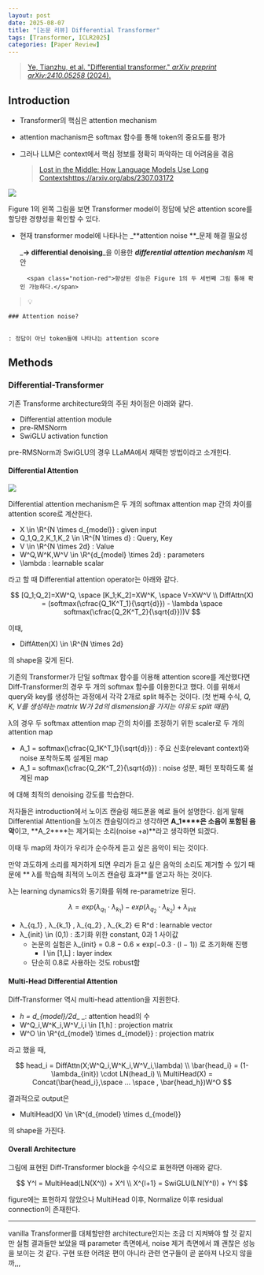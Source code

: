 ```yaml
---
layout: post
date: 2025-08-07
title: "[논문 리뷰] Differential Transformer"
tags: [Transformer, ICLR2025]
categories: [Paper Review]
---
```


> [Ye, Tianzhu, et al. "Differential transformer." ](https://arxiv.org/abs/2410.05258)[_arXiv preprint arXiv:2410.05258_](https://arxiv.org/abs/2410.05258)[ (2024).](https://arxiv.org/abs/2410.05258)



## Introduction

- Transformer의 핵심은 attention mechanism
- attention machanism은 softmax 함수를 통해 token의 중요도를 평가
- 그러나 LLM은 context에서 핵심 정보를 정확히 파악하는 데 어려움을 겪음

	> [Lost in the Middle: How Language Models Use Long Contextshttps://arxiv.org/abs/2307.03172](https://arxiv.org/abs/2307.03172)


![](https://prod-files-secure.s3.us-west-2.amazonaws.com/542b861c-36a8-4051-84e5-8804b6728dba/9083ea56-691a-4752-ae26-47f403431ac8/image.png?X-Amz-Algorithm=AWS4-HMAC-SHA256&X-Amz-Content-Sha256=UNSIGNED-PAYLOAD&X-Amz-Credential=ASIAZI2LB466SF57B5KT%2F20251003%2Fus-west-2%2Fs3%2Faws4_request&X-Amz-Date=20251003T160103Z&X-Amz-Expires=3600&X-Amz-Security-Token=IQoJb3JpZ2luX2VjELD%2F%2F%2F%2F%2F%2F%2F%2F%2F%2FwEaCXVzLXdlc3QtMiJIMEYCIQCwLAgJXbBOqChlWwzXrK1g1sYIl0bCZ867Bgu6wtxw1QIhAKcLSOdfOf7E%2B8nVqnot4XRaw%2BiZ3ve2GQoEfNR3bd7dKv8DCEgQABoMNjM3NDIzMTgzODA1IgxuEY5DZf1xnCqt5BEq3APiIddQSA2SmnxUgGpvhxa%2FTodCXsokkJ3LxIf0ERTYpYAhwtq6kH8IfTpH0BA%2BvpAWC61KYQlauHP0i4OeVi2fydOQw2RAj0eMYEdbM9jOwzALV9UX3ImeRnw5z0x1W8iIZUnTKUrkAGl1c0jx9KRdMJQhi9BU7iY6LsSlXrSTLiCqdmikDOqLnFKA3nxkaAdQO142qff%2Brl7%2BQkXBXK73zpEkDh0%2FYBbxq%2BDhtviIICrD6ZiigkMVINq1QZ186gjrWOzucxc%2BreyX7AgiRMR64p9ieIe%2FLVzQkhIXK95XbEV8mgGRJ8Qyllhp7iEWcxuGewsze58CciG3FBqMv%2BYIstH9E5DW6wlQA8tytTXzRrptvGqrwVzheYl%2BmkdvhomL3oe2y7S51Gx97f68I9PGGoNZN08R%2B7fTVTmV2BAEIQ6kWoqMZftj6vGHisB7AmxoDMZ6k7NFCIJBfSyarDb8UjOI0JT4IJV3E%2FkTSRVFzBw9S7U7LFoi2vLeyIOgsfXiwgn%2FC436AIYIbbh5GqG%2BdrGP7QhX8OFPSEoAvrteRjTWHirP5adDVU04pg3tGJhrEl2iBGCYrpnWktEVC0%2BzcTSDX86McovNAmJ8qVeBsc3hHcheIMJG44HVEzDz0%2F%2FGBjqkAY4XTeGwkeR1JLJkWWXiCpStP%2FiHb%2F4X6nIAOEgOc49FG7g%2FFqcH183la5Yys0EPY%2Fss%2B6enrXrPbk4q7lw6%2BXjeKTefHWrbHmGR2TT61D1%2BiaMSy425e5DL4Up8k5olMb4FvbtYuFJZXdSd05vFvN%2BEtkguXo24OV4htnzWrwgDpSWYHJe%2FiVpgOU%2BgL2IwkSbxlqMKwqKQpWLD0LQiNx8gF85t&X-Amz-Signature=db8b3323ee52d7f6db5f6703616ef0545d076f99a5a55b8fe8bb8579eeffb005&X-Amz-SignedHeaders=host&x-amz-checksum-mode=ENABLED&x-id=GetObject)


Figure 1의 왼쪽 그림을 보면 Transformer model이 정답에 낮은 attention score를 할당한 경향성을 확인할 수 있다.

- 현재 transformer model에 나타나는 _**attention noise **_문제 해결 필요성

	_**→ differential denoising**_을 이용한 _**differential attention mechanism**_ 제안


		<span class="notion-red">향상된 성능은 Figure 1의 두 세번째 그림 통해 확인 가능하다.</span>


> 💡 


	### Attention noise?


	: 정답이 아닌 token들에 나타나는 attention score



## Methods



### Differential-Transformer


기존 Transforme architecture와의 주된 차이점은 아래와 같다.

- Differential attention module
- pre-RMSNorm
- SwiGLU activation function

pre-RMSNorm과 SwiGLU의 경우 LLaMA에서 채택한 방법이라고 소개한다.



#### Differential Attention


![](https://prod-files-secure.s3.us-west-2.amazonaws.com/542b861c-36a8-4051-84e5-8804b6728dba/116d70b2-1963-4810-9167-f4c7d8a06e8f/image.png?X-Amz-Algorithm=AWS4-HMAC-SHA256&X-Amz-Content-Sha256=UNSIGNED-PAYLOAD&X-Amz-Credential=ASIAZI2LB466SF57B5KT%2F20251003%2Fus-west-2%2Fs3%2Faws4_request&X-Amz-Date=20251003T160103Z&X-Amz-Expires=3600&X-Amz-Security-Token=IQoJb3JpZ2luX2VjELD%2F%2F%2F%2F%2F%2F%2F%2F%2F%2FwEaCXVzLXdlc3QtMiJIMEYCIQCwLAgJXbBOqChlWwzXrK1g1sYIl0bCZ867Bgu6wtxw1QIhAKcLSOdfOf7E%2B8nVqnot4XRaw%2BiZ3ve2GQoEfNR3bd7dKv8DCEgQABoMNjM3NDIzMTgzODA1IgxuEY5DZf1xnCqt5BEq3APiIddQSA2SmnxUgGpvhxa%2FTodCXsokkJ3LxIf0ERTYpYAhwtq6kH8IfTpH0BA%2BvpAWC61KYQlauHP0i4OeVi2fydOQw2RAj0eMYEdbM9jOwzALV9UX3ImeRnw5z0x1W8iIZUnTKUrkAGl1c0jx9KRdMJQhi9BU7iY6LsSlXrSTLiCqdmikDOqLnFKA3nxkaAdQO142qff%2Brl7%2BQkXBXK73zpEkDh0%2FYBbxq%2BDhtviIICrD6ZiigkMVINq1QZ186gjrWOzucxc%2BreyX7AgiRMR64p9ieIe%2FLVzQkhIXK95XbEV8mgGRJ8Qyllhp7iEWcxuGewsze58CciG3FBqMv%2BYIstH9E5DW6wlQA8tytTXzRrptvGqrwVzheYl%2BmkdvhomL3oe2y7S51Gx97f68I9PGGoNZN08R%2B7fTVTmV2BAEIQ6kWoqMZftj6vGHisB7AmxoDMZ6k7NFCIJBfSyarDb8UjOI0JT4IJV3E%2FkTSRVFzBw9S7U7LFoi2vLeyIOgsfXiwgn%2FC436AIYIbbh5GqG%2BdrGP7QhX8OFPSEoAvrteRjTWHirP5adDVU04pg3tGJhrEl2iBGCYrpnWktEVC0%2BzcTSDX86McovNAmJ8qVeBsc3hHcheIMJG44HVEzDz0%2F%2FGBjqkAY4XTeGwkeR1JLJkWWXiCpStP%2FiHb%2F4X6nIAOEgOc49FG7g%2FFqcH183la5Yys0EPY%2Fss%2B6enrXrPbk4q7lw6%2BXjeKTefHWrbHmGR2TT61D1%2BiaMSy425e5DL4Up8k5olMb4FvbtYuFJZXdSd05vFvN%2BEtkguXo24OV4htnzWrwgDpSWYHJe%2FiVpgOU%2BgL2IwkSbxlqMKwqKQpWLD0LQiNx8gF85t&X-Amz-Signature=0dc3b6c50e954794b28c8eae9bd84636f37a1333c44be271947bda40f74b5367&X-Amz-SignedHeaders=host&x-amz-checksum-mode=ENABLED&x-id=GetObject)


Differential attention mechanism은 두 개의 softmax attention map 간의 차이를 attention score로 계산한다.

- X \in \R^{N \times d\_{model}} : given input
- Q\_1,Q\_2,K\_1,K\_2 \in \R^{N \times d} : Query, Key
- V \in \R^{N \times 2d} : Value
- W^Q,W^K,W^V \in \R^{d\_{model} \times 2d} : parameters
- \lambda : learnable scalar

라고 할 때 Differential attention operator는 아래와 같다.


$$
[Q_1;Q_2]=XW^Q, \space [K_1;K_2]=XW^K, \space V=XW^V \\
DiffAttn(X) = (softmax(\cfrac{Q_1K^T_1}{\sqrt{d}}) - \lambda \space softmax(\cfrac{Q_2K^T_2}{\sqrt{d}}))V
$$


이때,

- DiffAtten(X) \in \R^{N \times 2d}

의 shape을 갖게 된다.


기존의 Transformer가 단일 softmax 함수를 이용해 attention score를 계산했다면 Diff-Transformer의 경우 두 개의 softmax 함수를 이용한다고 했다. 이를 위해서 query와 key를 생성하는 과정에서 각각 2개로 split 해주는 것이다. <span class="notion-red">(첫 번째 수식, </span><span class="notion-red">_Q, K, V를 생성하는 matrix W가 2d의 dismension을 가지는 이유도 split 때문_</span><span class="notion-red">)</span>


 λ의 경우 두 softmax attention map 간의 차이를 조정하기 위한 scaler로 두 개의 attention map

- A\_1 = softmax(\cfrac{Q\_1K^T\_1}{\sqrt{d}}) : 주요 신호(relevant context)와 noise 포착하도록 설계된 map
- A\_1 = softmax(\cfrac{Q\_2K^T\_2}{\sqrt{d}}) : noise 성분, 패턴 포착하도록 설계된 map 

에 대해 최적의 denoising 강도를 학습한다.


저자들은 introduction에서 노이즈 캔슬링 헤드폰을 예로 들어 설명한다. 쉽게 말해 Differential Attention을 노이즈 캔슬링이라고 생각하면 **A\_1****은 소음이 포함된 음악**이고, **A\_2****는 제거되는 소리(noise +a)**라고 생각하면 되겠다. 


이때 두 map의 차이가 우리가 순수하게 듣고 싶은 음악이 되는 것이다. 


만약 과도하게 소리를 제거하게 되면 우리가 듣고 싶은 음악의 소리도 제거할 수 있기 때문에 ** λ를 학습해 최적의 노이즈 캔슬링 효과**를 얻고자 하는 것이다.


λ는 learning dynamics와 동기화를 위해 re-parametrize 된다.


$$
\lambda = exp(\lambda_{q_1} \cdot \lambda_{k_1}) - exp(\lambda_{q_2} \cdot \lambda_{k_2}) + \lambda_{init}
$$

- λ\_{q\_1} , λ\_{k\_1} , λ\_{q\_2} , λ\_{k\_2} ∈ R^d : learnable vector
- λ\_{init} \in (0,1) : 초기화 위한 constant, 0과 1 사이값
	- 논문의 실험은 λ\_{init} = 0.8 − 0.6 × exp(−0.3 · (l − 1)) 로 초기화해 진행
		- l \in [1,L] : layer index
	- 단순히 0.8로 사용하는 것도 robust함


#### **Multi-Head Differential Attention**


Diff-Transformer 역시 multi-head attention을 지원한다.

- _h = d\_{model}/2d__ _: attention head의 수
- W^Q\_i,W^K\_i,W^V\_i,i \in [1,h] : projection matrix
- W^O \in \R^{d\_{model} \times d\_{model}} : projection matrix

라고 했을 때,


$$
head_i = DiffAttn(X;W^Q_i,W^K_i,W^V_i,\lambda) \\
\bar{head_i} = (1-\lambda_{init}) \cdot LN(head_i) \\
MultiHead(X) = Concat(\bar{head_i},\space ... \space , \bar{head_h})W^O
$$


결과적으로 output은

- MultiHead(X) \in \R^{d\_{model} \times d\_{model}}

의 shape을 가진다.



#### Overall Architecture


그림에 표현된 Diff-Transformer block을 수식으로 표현하면 아래와 같다.


$$
Y^l = MultiHead(LN(X^l)) + X^l \\
X^{l+1} = SwiGLU(LN(Y^l)) + Y^l
$$


figure에는 표현하지 않았으나 MultiHead 이후, Normalize 이후 residual connection이 존재한다.


---


vanilla Transformer를 대체할만한 architecture인지는 조금 더 지켜봐야 할 것 같지만 실험 결과들만 보았을 때 parameter 측면에서, noise 제거 측면에서 꽤 괜찮은 성능을 보이는 것 같다. 구현 또한 어려운 편이 아니라 관련 연구들이 곧 쏟아져 나오지 않을까,,,

